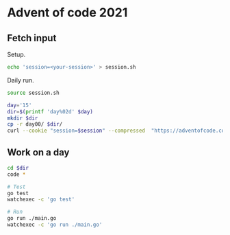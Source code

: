 # Advent of code 2021

## Fetch input

Setup.

```sh
echo 'session=<your-session>' > session.sh
```

Daily run.

```sh
source session.sh

day='15'
dir=$(printf 'day%02d' $day)
mkdir $dir
cp -r day00/ $dir/
curl --cookie "session=$session" --compressed  "https://adventofcode.com/2021/day/$day/input" > "$dir/input.txt"
```

## Work on a day

```sh
cd $dir
code *

# Test
go test
watchexec -c 'go test'

# Run
go run ./main.go
watchexec -c 'go run ./main.go'
```
